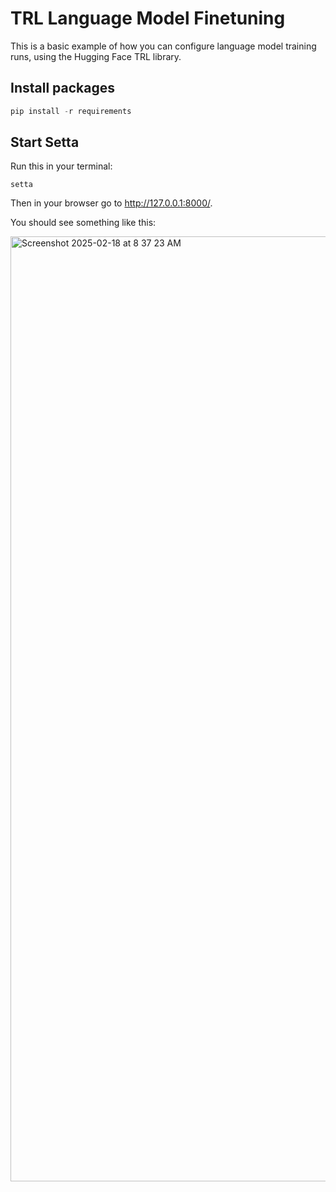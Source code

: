 # TRL Language Model Finetuning

This is a basic example of how you can configure language model training runs, using the Hugging Face TRL library.

## Install packages

```python
pip install -r requirements
```

## Start Setta

Run this in your terminal:

```
setta
```

Then in your browser go to http://127.0.0.1:8000/.

You should see something like this:

<img width="1512" alt="Screenshot 2025-02-18 at 8 37 23 AM" src="https://github.com/user-attachments/assets/e752e178-39d9-475f-a587-5fbaff169e79" />
